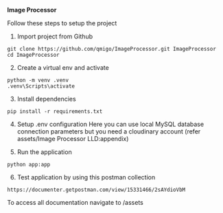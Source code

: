 **Image Processor** 

Follow these steps to setup the project

1. Import project from Github
```
git clone https://github.com/qmigo/ImageProcessor.git ImageProcessor
cd ImageProcessor
```

2. Create a virtual env and activate
```
python -m venv .venv
.venv\Scripts\activate
```

3. Install dependencies
```
pip install -r requirements.txt
```

4. Setup .env configuration
Here you can use local MySQL database connection parameters but you need a cloudinary account (refer assets/Image Processor LLD:appendix)

5. Run the application
```
python app:app
```

6. Test application by using this postman collection
```
https://documenter.getpostman.com/view/15331466/2sAYdioVbM
```

To access all documentation navigate to /assets
